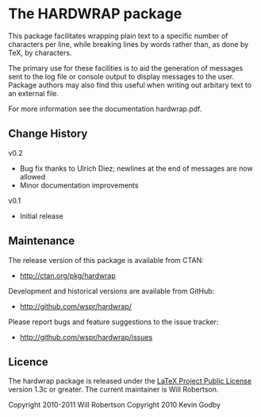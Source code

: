 
The HARDWRAP package
====================

This package facilitates wrapping plain text to a specific number of
characters per line, while breaking lines by words rather than, as done by
TeX, by characters.

The primary use for these facilities is to aid the generation of messages
sent to the log file or console output to display messages to the user.
Package authors may also find this useful when writing out arbitary text
to an external file.

For more information see the documentation hardwrap.pdf.


Change History
--------------

v0.2

 * Bug fix thanks to Ulrich Diez; newlines at the end of messages are
   now allowed
 * Minor documentation improvements

v0.1

 * Initial release


Maintenance
-----------

The release version of this package is available from CTAN:  

* <http://ctan.org/pkg/hardwrap>

Development and historical versions are available from GitHub:

* <http://github.com/wspr/hardwrap/>

Please report bugs and feature suggestions to the issue tracker:

* <http://github.com/wspr/hardwrap/issues>


Licence
-------

The hardwrap package is released under the
[LaTeX Project Public License](http://www.latex-project.org/lppl/)
version 1.3c or greater. The current maintainer is Will Robertson.

Copyright 2010-2011 Will Robertson
Copyright 2010 Kevin Godby



